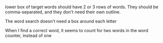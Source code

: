 lower box of target words should have 2 or 3 rows of words. They should be comma-separated, and they don't need their own outline.

The word search doesn't need a box around each letter

When I find a correct word, it seems to count for two words in the word counter, instead of one
